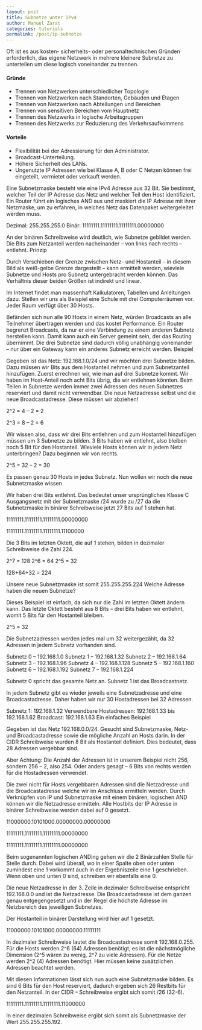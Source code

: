 ```yaml
---
layout: post
title: Subnetze unter IPv4
author: Manuel Zarat
categories: tutorials
permalink: /post/ip-subnetze
---
```


Oft ist es aus kosten- sicherheits- oder personaltechnischen Gründen erforderlich, das eigene Netzwerk in mehrere kleinere Subnetze zu unterteilen um diese logisch voneinander zu trennen.
<!--excerpt_separator-->

<h4>Gründe</h4>

<ul>
<li>Trennen von Netzwerken unterschiedlicher Topologie</li>
<li>Trennen von Netzwerken nach Standorten, Gebäuden und Etagen</li>
<li>Trennen von Netzwerken nach Abteilungen und Bereichen</li>
<li>Trennen von sensitiven Bereichen vom Hauptnetz</li>
<li>Trennen des Netzwerks in logische Arbeitsgruppen</li>
<li>Trennen des Netzwerks zur Reduzierung des Verkehrsaufkommens</li>
</ul>

<h4>Vorteile</h4>

<ul>
<li>Flexibilität bei der Adressierung für den Administrator.</li>
<li>Broadcast-Unterteilung.</li>
<li>Höhere Sicherheit des LANs.</li>
<li>Ungenutzte IP Adressen wie bei Klasse A, B oder C Netzen können frei eingeteilt, vermietet oder verkauft werden.</li>
</ul>

Eine Subnetzmaske besteht wie eine IPv4 Adresse aus 32 Bit. Sie bestimmt, welcher Teil der IP Adresse das Netz und welcher Teil den Host identifiziert. Ein Router führt ein logisches AND aus und maskiert die IP Adresse mit ihrer Netzmaske, um zu erfahren, in welches Netz das Datenpaket weitergeleitet werden muss.

Dezimal: 255.255.255.0
Binär: 11111111.11111111.11111111.00000000

An der binären Schreibweise wird deutlich, wie Subnetze gebildet werden. Die Bits zum Netzanteil werden nacheinander – von links nach rechts – entlehnt.
Prinzip

Durch Verschieben der Grenze zwischen Netz- und Hostanteil – in diesem Bild als weiß-gelbe Grenze dargestellt – kann ermittelt werden, wieviele Subnetze und Hosts pro Subnetz untergebracht werden können. Das Verhältnis dieser beiden Größen ist indirekt und linear.

Im Internet findet man massenhaft Kalkulatoren, Tabellen und Anleitungen dazu. Stellen wir uns als Beispiel eine Schule mit drei Computerräumen vor. Jeder Raum verfügt über 30 Hosts.

Befänden sich nun alle 90 Hosts in einem Netz, würden Broadcasts an alle Teilnehmer übertragen werden und das kostet Performance. Ein Router begrenzt Broadcasts, da nur er eine Verbindung zu einem anderen Subnetz herstellen kann. Damit kann auch ein Server gemeint sein, der das Routing übernimmt. Die drei Subnetze sind dadurch völlig unabhängig voneinander – nur über ein Gateway kann ein anderes Subnetz erreicht werden.
Beispiel

Gegeben ist das Netz: 192.168.1.0/24 und wir möchten drei Subnetze bilden. Dazu müssen wir Bits aus dem Hostanteil nehmen und zum Subnetzanteil hinzufügen. Zuerst errechnen wir, wie man auf drei Subnetze kommt. Wir haben im Host-Anteil noch acht Bits übrig, die wir entlehnen könnten. Beim Teilen in Subnetze werden immer zwei Adressen des neuen Subnetzes reserviert und damit nicht verwendbar. Die neue Netzadresse selbst und die neue Broadcastadresse. Diese müssen wir abziehen!

2^2 = 4 – 2 = 2

2^3 = 8 – 2 = 6

Wir wissen also, dass wir drei Bits entlehnen und zum Hostanteil hinzufügen müssen um 3 Subnetze zu bilden. 3 Bits haben wir entlehnt, also bleiben noch 5 Bit für den Hostanteil. Wieviele Hosts können wir in jedem Netz unterbringen? Dazu beginnen wir von rechts.

2^5 = 32 – 2 = 30

Es passen genau 30 Hosts in jedes Subnetz.
Nun wollen wir noch die neue Subnetzmaske wissen

Wir haben drei Bits entlehnt. Das bedeutet unser ursprüngliches Klasse C Ausgangsnetz mit der Subnetzmaske /24 wurde zu /27 da die Subnetzmaske in binärer Schreibweise jetzt 27 Bits auf 1 stehen hat.

11111111.11111111.11111111.00000000

11111111.11111111.11111111.11100000

Die 3 Bits im letzten Oktett, die auf 1 stehen, bilden in dezimaler Schreibweise die Zahl 224.

2^7 = 128
2^6 = 64
2^5 = 32

128+64+32 = 224

Unsere neue Subnetzmaske ist somit 255.255.255.224
Welche Adresse haben die neuen Subnetze?

Dieses Beispiel ist einfach, da sich nur die Zahl im letzten Oktett ändern kann. Das letzte Oktett besteht aus 8 Bits – drei Bits haben wir entlehnt, womit 5 Bits für den Hostanteil bleiben.

2^5 = 32

Die Subnetzadressen werden jedes mal um 32 weitergezählt, da 32 Adressen in jedem Subnetz vorhanden sind.

Subnetz 0 – 192.168.1.0
Subnetz 1 – 192.168.1.32
Subnetz 2 – 192.168.1.64
Subnetz 3 – 192.168.1.96
Subnetz 4 – 192.168.1.128
Subnetz 5 – 192.168.1.160
Subnetz 6 – 192.168.1.192
Subnetz 7 – 192.168.1.224

Subnetz 0 spricht das gesamte Netz an. Subnetz 1 ist das Broadcastnetz.

In jedem Subnetz gibt es wieder jeweils eine Subnetzadresse und eine Broadcastadresse. Daher haben wir nur 30 Hostadressen bei 32 Adressen.

Subnetz 1: 192.168.1.32
Verwendbare Hostadressen: 192.168.1.33 bis 192.168.1.62
Broadcast: 192.168.1.63
Ein einfaches Beispiel

Gegeben ist das Netz 192.168.0.0/24. Gesucht sind Subnetzmaske, Netz- und Broadcastadresse sowie die mögliche Anzahl an Hosts darin. In der CIDR Schreibweise wurden 8 Bit als Hostanteil definiert. Dies bedeutet, dass 28 Adressen vergebbar sind.

Aber Achtung: Die Anzahl der Adressen ist in unserem Beispiel nicht 256, sondern 256 – 2, also 254. Oder anders gesagt – 6 Bits von rechts werden für die Hostadressen verwendet.

Die zwei nicht für Hosts vergebbaren Adressen sind die Netzadresse und die Broadcastadresse welche wir im Anschluss ermitteln werden. Durch Verknüpfen von IP und Subnetzmaske mit einem binären, logischen AND können wir die Netzadresse ermitteln. Alle Hostbits der IP Adresse in binärer Schreibweise werden dabei auf 0 gesetzt.

11000000.10101000.00000000.00000000

11111111.11111111.11111111.00000000

11111111.11111111.11111111.00000000

Beim sogenannten logischen ANDing gehen wir die 2 Binärzahlen Stelle für Stelle durch. Dabei wird überall, wo in einer Spalte oben oder unten zumindest eine 1 vorkommt auch in der Ergebniszeile eine 1 geschrieben. Wenn oben und unten 0 sind, schreiben wir ebenfalls eine 0.

Die neue Netzadresse in der 3. Zeile in dezimaler Schreibweise entspricht 192.168.0.0 und ist die Netzadresse. Die Broadcastadresse ist dem ganzen genau entgegengesetzt und in der Regel die höchste Adresse im Netzbereich des jeweiligen Subnetzes.

Der Hostanteil in binärer Darstellung wird hier auf 1 gesetzt.

11000000.10101000.00000000.11111111

In dezimaler Schreibweise lautet die Broadcastadresse somit 192.168.0.255. Für die Hosts werden 2^6 (64) Adressen benötigt, es ist die nächstmögliche Dimension (2^5 wären zu wenig, 2^7 zu viele Adressen). Für die Netze werden 2^2 (4) Adressen benötigt. Hier müssen keine zusätzlichen Adressen beachtet werden.

Mit diesen Informationen lässt sich nun auch eine Subnetzmaske bilden. Es sind 6 Bits für den Host reserviert, dadurch ergeben sich 26 Restbits für den Netzanteil. In der CIDR – Schreibweise ergibt sich somit /26 (32-6).

11111111.11111111.11111111.11000000

In einer dezimalen Schreibweise ergibt sich somit als Subnetzmaske der Wert 255.255.255.192.

